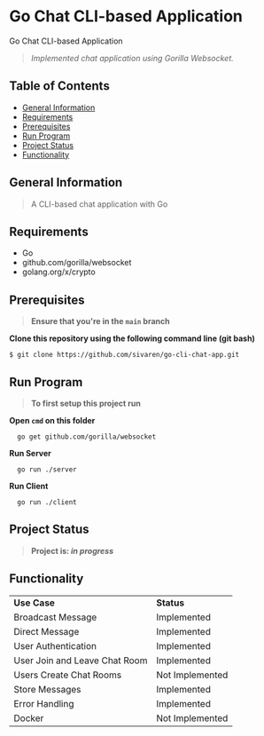 # Go Chat CLI-based Application
Go Chat CLI-based Application

> _Implemented chat application using Gorilla Websocket._

## Table of Contents
* [General Information](#general-information)
* [Requirements](#requirements)
* [Prerequisites](#prerequisites)
* [Run Program](#run-program)
* [Project Status](#project-status)
* [Functionality](#functionality)

## General Information 
> A CLI-based chat application with Go 

## Requirements 
* Go
* github.com/gorilla/websocket
* golang.org/x/crypto

## Prerequisites
> **Ensure that you're in the `main` branch** </br>

**Clone this repository using the following command line (git bash)**
```
$ git clone https://github.com/sivaren/go-cli-chat-app.git 
```

## Run Program
> **To first setup this project run** </br>

**Open `cmd` on this folder**
```
  go get github.com/gorilla/websocket
```
**Run Server**
```
  go run ./server
```
**Run Client**
```
  go run ./client
```

## Project Status
> **Project is: _in progress_**

## Functionality
<table>
    <tr>
      <td><b>Use Case</b></td>
      <td><b>Status</b></td>
    </tr>
    <tr>
      <td>Broadcast Message</td>
      <td>Implemented</td>
    </tr>
    <tr>
      <td>Direct Message</td>
      <td>Implemented</td>
    </tr>
    <tr>
      <td>User Authentication</td>
      <td>Implemented</td>
    </tr>
    <tr>
      <td>User Join and Leave Chat Room</td>
      <td>Implemented</td>
    </tr>
    <tr>
      <td>Users Create Chat Rooms</td>
      <td>Not Implemented</td>
    </tr>
    <tr>
      <td>Store Messages</td>
      <td>Implemented</td>
    </tr>
    <tr>
      <td>Error Handling</td>
      <td>Implemented</td>
    </tr>
    <tr>
      <td>Docker</td>
      <td>Not Implemented</td>
    </tr>
</table>

